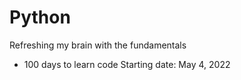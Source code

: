 # Python
Refreshing my brain with the fundamentals
- 100 days to learn code
Starting date: May 4, 2022 
